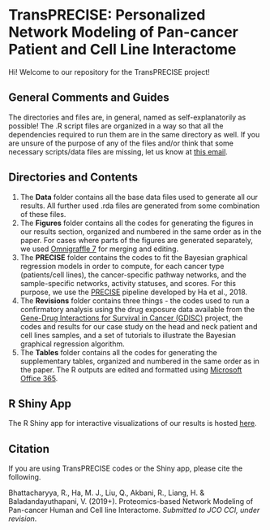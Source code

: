 # TransPRECISE: Personalized Network Modeling of Pan-cancer Patient and Cell Line Interactome

Hi! Welcome to our repository for the TransPRECISE project!

## General Comments and Guides

The directories and files are, in general, named as self-explanatorily as possible! The .R script files are organized in a way so that all the dependencies required to run them are in the same directory as well. If you are unsure of the purpose of any of the files and/or think that some necessary scripts/data files are missing, let us know at [this email](mailto:rupamb@umich.edu).

## Directories and Contents

1. The **Data** folder contains all the base data files used to generate all our results. All further used .rda files are generated from some combination of these files.
2. The **Figures** folder contains all the codes for generating the figures in our results section, organized and numbered in the same order as in the paper. For cases where parts of the figures are generated separately, we used [Omnigraffle 7](https://store.omnigroup.com/main/omnigraffle) for merging and editing.
3. The **PRECISE** folder contains the codes to fit the Bayesian graphical regression models in order to compute, for each cancer type (patients/cell lines), the cancer-specific pathway networks, and the sample-specific networks, activity statuses, and scores. For this purpose, we use the [PRECISE](https://github.com/MinJinHa/PRECISE) pipeline developed by Ha et al., 2018.
4. The **Revisions** folder contains three things - the codes used to run a confirmatory analysis using the drug exposure data available from the [Gene-Drug Interactions for Survival in Cancer (GDISC)](https://gdisc.bme.gatech.edu/) project, the codes and results for our case study on the head and neck patient and cell lines samples, and a set of tutorials to illustrate the Bayesian graphical regression algorithm.
5. The **Tables** folder contains all the codes for generating the supplementary tables, organized and numbered in the same order as in the paper. The R outputs are edited and formatted using [Microsoft Office 365](https://www.office.com/).

## R Shiny App

The R Shiny app for interactive visualizations of our results is hosted [here](http://rupamb.shinyapps.io/transprecise).

## Citation

If you are using TransPRECISE codes or the Shiny app, please cite the following.

Bhattacharyya, R., Ha, M. J., Liu, Q., Akbani, R., Liang, H. & Baladandayuthapani, V. (2019+). Proteomics-based Network Modeling of Pan-cancer Human and Cell line Interactome. *Submitted to JCO CCI, under revision*.
